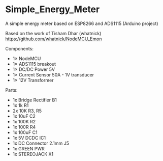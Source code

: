 # Simple_Energy_Meter
A simple energy meter based on ESP8266 and ADS1115 (Arduino project)

Based on the work of Tisham Dhar (whatnick) https://github.com/whatnick/NodeMCU_Emon

Components:
* 1× NodeMCU
* 1× ADS1115 breakout
* 1× DC/DC Power 5V
* 1× Current Sensor 50A - 1V transducer
* 1× 12V Transformer

Parts:
* 1x Bridge Rectifier B1
* 1x 1k R1
* 2x 10K R3, R5
* 1x 10uF C2
* 1x 100K R2
* 1x 100R R4
* 1x 100uF C1
* 1x 5V DCDC IC1
* 1x DC Connector 2.1mm J5
* 1x GREEN PWR
* 1x STEREOJACK X1
